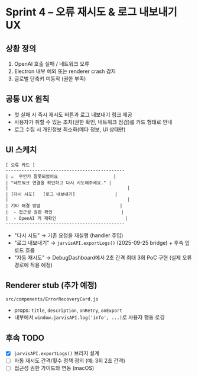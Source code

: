 # Sprint 4 – 오류 재시도 & 로그 내보내기 UX

## 상황 정의
1. OpenAI 호출 실패 / 네트워크 오류
2. Electron 내부 예외 또는 renderer crash 감지
3. 글로벌 단축키 미동작 (권한 부족)

## 공통 UX 원칙
- 첫 실패 시 즉시 재시도 버튼과 로그 내보내기 링크 제공
- 사용자가 취할 수 있는 조치(권한 확인, 네트워크 점검)를 카드 형태로 안내
- 로그 수집 시 개인정보 최소화(메타 정보, UI 상태만)

## UI 스케치
```
[ 오류 카드 ]
---------------------------------------------
| ⚠️  무언가 잘못되었어요                     |
| "네트워크 연결을 확인하고 다시 시도해주세요." |
|                                             |
| [다시 시도]   [로그 내보내기]               |
|                                             |
| 기타 해결 방법                              |
|  - 접근성 권한 확인                          |
|  - OpenAI 키 재확인                          |
---------------------------------------------
```
- "다시 시도" → 기존 요청을 재실행 (handler 주입)
- "로그 내보내기" → `jarvisAPI.exportLogs()` (2025-09-25 bridge) + 후속 업로드 흐름
- "자동 재시도" → DebugDashboard에서 2초 간격 최대 3회 PoC 구현 (실제 오류 경로에 적용 예정)

## Renderer stub (추가 예정)
`src/components/ErrorRecoveryCard.js`
- props: `title`, `description`, `onRetry`, `onExport`
- 내부에서 `window.jarvisAPI.log('info', ...)`로 사용자 행동 로깅

## 후속 TODO
- [x] `jarvisAPI.exportLogs()` 브리지 설계
- [ ] 자동 재시도 간격/횟수 정책 정의 (예: 3회 2초 간격)
- [ ] 접근성 권한 가이드와 연동 (macOS)
